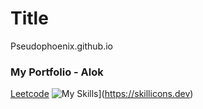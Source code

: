 # Title
Pseudophoenix.github.io
### My Portfolio - Alok

[Leetcode](https://leetcode.com/u/pseudophoenix/)
![My Skills](https://skillicons.dev/icons?i=js,html,css,gmail,flask)](https://skillicons.dev)
